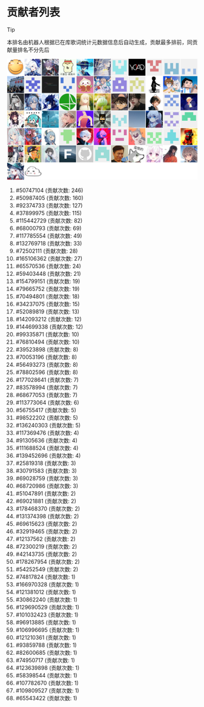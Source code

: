 # 贡献者列表

> [!TIP]
> 本排名由机器人根据已在库歌词统计元数据信息后自动生成，贡献最多排前，同贡献量排名不分先后

![贡献者头像画廊](./CONTRIBUTORS.svg)

1. #50747104 (贡献次数: 246)
2. #50987405 (贡献次数: 160)
3. #92374733 (贡献次数: 127)
4. #37899975 (贡献次数: 115)
5. #115442729 (贡献次数: 82)
6. #68000793 (贡献次数: 69)
7. #117785554 (贡献次数: 49)
8. #132769718 (贡献次数: 33)
9. #72502111 (贡献次数: 28)
10. #165106362 (贡献次数: 27)
11. #65570536 (贡献次数: 24)
12. #59403448 (贡献次数: 21)
13. #154799151 (贡献次数: 19)
14. #79665752 (贡献次数: 19)
15. #70494801 (贡献次数: 18)
16. #34237075 (贡献次数: 15)
17. #52089819 (贡献次数: 13)
18. #142093212 (贡献次数: 12)
19. #144699338 (贡献次数: 12)
20. #99335871 (贡献次数: 10)
21. #76810494 (贡献次数: 10)
22. #39523898 (贡献次数: 8)
23. #70053196 (贡献次数: 8)
24. #56493273 (贡献次数: 8)
25. #78802596 (贡献次数: 8)
26. #177028641 (贡献次数: 7)
27. #83578994 (贡献次数: 7)
28. #68677053 (贡献次数: 7)
29. #113773064 (贡献次数: 6)
30. #56755417 (贡献次数: 5)
31. #98522202 (贡献次数: 5)
32. #136240303 (贡献次数: 5)
33. #117369476 (贡献次数: 4)
34. #91305636 (贡献次数: 4)
35. #111688524 (贡献次数: 4)
36. #139452696 (贡献次数: 4)
37. #25819318 (贡献次数: 3)
38. #30791583 (贡献次数: 3)
39. #69028759 (贡献次数: 3)
40. #68720986 (贡献次数: 3)
41. #51047891 (贡献次数: 2)
42. #69021881 (贡献次数: 2)
43. #178468370 (贡献次数: 2)
44. #131374398 (贡献次数: 2)
45. #69615623 (贡献次数: 2)
46. #32919465 (贡献次数: 2)
47. #12137562 (贡献次数: 2)
48. #72300219 (贡献次数: 2)
49. #42143735 (贡献次数: 2)
50. #178267954 (贡献次数: 2)
51. #54252549 (贡献次数: 2)
52. #74817824 (贡献次数: 1)
53. #166970328 (贡献次数: 1)
54. #121381012 (贡献次数: 1)
55. #30862240 (贡献次数: 1)
56. #129690529 (贡献次数: 1)
57. #101032423 (贡献次数: 1)
58. #96913885 (贡献次数: 1)
59. #106996695 (贡献次数: 1)
60. #121210361 (贡献次数: 1)
61. #93859788 (贡献次数: 1)
62. #82600685 (贡献次数: 1)
63. #74950717 (贡献次数: 1)
64. #123639898 (贡献次数: 1)
65. #58398544 (贡献次数: 1)
66. #107782670 (贡献次数: 1)
67. #109809527 (贡献次数: 1)
68. #65543422 (贡献次数: 1)

